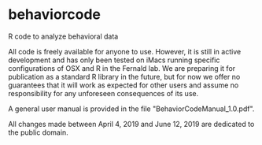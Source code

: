 # behaviorcode
R code to analyze behavioral data

All code is freely available for anyone to use. However, it is still in active development and has only been tested on iMacs running specific configurations of OSX and R in the Fernald lab. We are preparing it for publication as a standard R library in the future, but for now we offer no guarantees that it will work as expected for other users and assume no responsibility for any unforeseen consequences of its use.

A general user manual is provided in the file "BehaviorCodeManual_1.0.pdf".

All changes made between April 4, 2019 and June 12, 2019 are dedicated to the
public domain.
